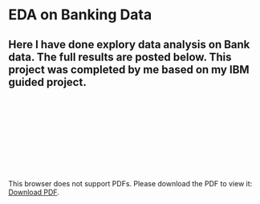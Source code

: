# EDA on Banking Data 

## Here I have done explory data analysis on Bank data. The full results are posted below. This project was completed by me based on my IBM guided project.


<object data="[http://yoursite.com/the.pdf" type="application/pdf](https://drive.google.com/file/d/18eSM9RlGZR2sb8huUfyHndB3YowOR5Xv/view?usp=sharing)" width="700px" height="700px">
    <embed src="http://yoursite.com/the.pdf">
        <p>This browser does not support PDFs. Please download the PDF to view it: <a href="https://drive.google.com/file/d/18eSM9RlGZR2sb8huUfyHndB3YowOR5Xv/view?usp=sharing">Download PDF</a>.</p>
    </embed>
</object>
